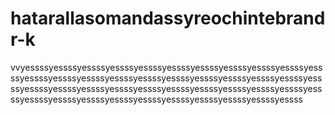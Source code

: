 # hatarallasomandassyreochintebrandr-k
vvyessssyessssyessssyessssyessssyessssyessssyessssyessssyessssyessssyessssyessssyessssyessssyessssyessssyessssyessssyessssyessssyessssyessssyessssyessssyessssyessssyessssyessssyessssyessssyessssyessssyessssyessssyessssyessssyessssyessssyessssyessssyessssyessss
